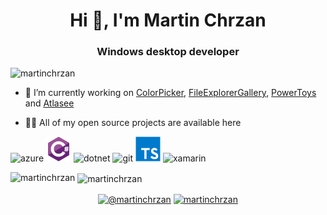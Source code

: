 <h1 align="center">Hi 👋, I'm Martin Chrzan</h1>
<h3 align="center">Windows desktop developer</h3>

<p align="left"> <img src="https://komarev.com/ghpvc/?username=martinchrzan" alt="martinchrzan" /> </p>

- 🔭 I’m currently working on [ColorPicker](https://github.com/martinchrzan/ColorPicker), [FileExplorerGallery](https://github.com/martinchrzan/FileExplorerGallery), [PowerToys](https://github.com/microsoft/PowerToys) and [Atlasee](https://store.steampowered.com/app/1052330/Atlasee/)

- 👨‍💻 All of my open source projects are available here

<p align="left"><img src="https://www.vectorlogo.zone/logos/microsoft_azure/microsoft_azure-icon.svg" alt="azure" width="40" height="40"/> <img src="https://raw.githubusercontent.com/devicons/devicon/9c6bfdb9783cdfe1018666ed76adcfd3eab6fad6/icons/csharp/csharp-original.svg" alt="csharp" width="40" height="40"/> <img src="https://neosmart.net/blog/wp-content/uploads/2019/06/dot-NET-Standard-Logo-Square.png" alt="dotnet" width="40" height="40"/> <img src="https://www.vectorlogo.zone/logos/git-scm/git-scm-icon.svg" alt="git" width="40" height="40"/> <img src="https://raw.githubusercontent.com/devicons/devicon/9c6bfdb9783cdfe1018666ed76adcfd3eab6fad6/icons/typescript/typescript-original.svg" alt="typescript" width="40" height="40"/> <img src="https://raw.githubusercontent.com/detain/svg-logos/780f25886640cef088af994181646db2f6b1a3f8/svg/xamarin.svg" alt="xamarin" width="40" height="40"/></p><p><img align="left" src="https://github-readme-stats.vercel.app/api/top-langs/?username=martinchrzan&layout=compact&hide=html" alt="martinchrzan" /></p>

<p>&nbsp;<img align="center" src="https://github-readme-stats.vercel.app/api?username=martinchrzan&show_icons=true" alt="martinchrzan" /></p>

<p align="center">
<a href="https://twitter.com/@martinchrzan" target="blank"><img align="center" src="https://cdn.jsdelivr.net/npm/simple-icons@3.0.1/icons/twitter.svg" alt="@martinchrzan" height="30" width="30" /></a>
<a href="https://www.linkedin.com/in/martin-chrzan-2b999050/" target="blank"><img align="center" src="https://cdn.jsdelivr.net/npm/simple-icons@3.0.1/icons/linkedin.svg" alt="martinchrzan" height="30" width="30" /></a>
</p>
